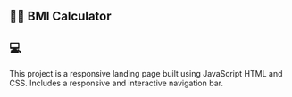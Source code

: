 ## 🏋️‍♂️ BMI Calculator 

## 💻

This project is a responsive landing page built using JavaScript HTML and CSS.
Includes a responsive and interactive navigation bar.

